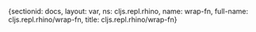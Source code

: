 {sectionid: docs, layout: var, ns: cljs.repl.rhino, name: wrap-fn, full-name: cljs.repl.rhino/wrap-fn,
  title: cljs.repl.rhino/wrap-fn}
